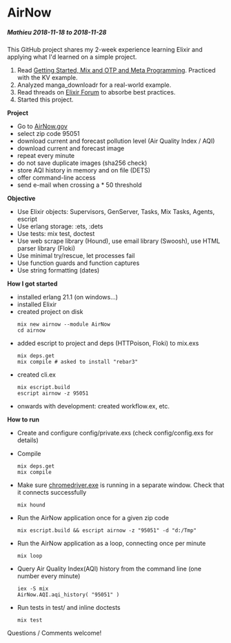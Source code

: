 # AirNow
##### Mathieu 2018-11-18 to 2018-11-28

This GitHub project shares my 2-week experience learning Elixir and applying what I'd learned on a simple project.

1. Read [Getting Started, Mix and OTP and Meta Programming](https://elixir-lang.org/getting-started/introduction.html). Practiced with the KV example.
2. Analyzed manga_downloadr for a real-world example.
3. Read threads on [Elixir Forum](https://elixirforum.com) to absorbe best practices.
4. Started this project.

**Project**
  * Go to [AirNow.gov](https://www.airnow.gov/)
  * select zip code 95051
  * download current and forecast pollution level (Air Quality Index / AQI)
  * download current and forecast image
  * repeat every minute
  * do not save duplicate images (sha256 check)
  * store AQI history in memory and on file (DETS)
  * offer command-line access
  * send e-mail when crossing a * 50 threshold

**Objective**

  * Use Elixir objects: Supervisors, GenServer, Tasks, Mix Tasks, Agents, escript
  * Use erlang storage: :ets, :dets
  * Use tests: mix test, doctest
  * Use web scrape library (Hound), use email library (Swoosh), use HTML parser library (Floki)
  * Use minimal try/rescue, let processes fail
  * Use function guards and function captures
  * Use string formatting (dates)

**How I got started**

  * installed erlang 21.1 (on windows...)
  * installed Elixir
  * created project on disk
	```
	mix new airnow --module AirNow
	cd airnow
	```
  * added escript to project and deps (HTTPoison, Floki) to mix.exs
	```
	mix deps.get
	mix compile # asked to install "rebar3"
	```
  * created cli.ex
	```
	mix escript.build
	escript airnow -z 95051
	```
  * onwards with development: created workflow.ex, etc.

**How to run**

  * Create and configure config/private.exs (check config/config.exs for details)

  * Compile
	```
	mix deps.get
	mix compile
	```

  * Make sure [chromedriver.exe](http://chromedriver.chromium.org/downloads) is running in a separate window.
		Check that it connects successfully
	```
	mix hound
	```
    
  * Run the AirNow application once for a given zip code
	```
	mix escript.build && escript airnow -z "95051" -d "d:/Tmp"
	```
  * Run the AirNow application as a loop, connecting once per minute
	```
	mix loop
	```
  * Query Air Quality Index(AQI) history from the command line (one number every minute)
	```
	iex -S mix
	AirNow.AQI.aqi_history( "95051" )
	```
  * Run tests in test/ and inline doctests
	```
	mix test
	```
	
Questions / Comments welcome!
